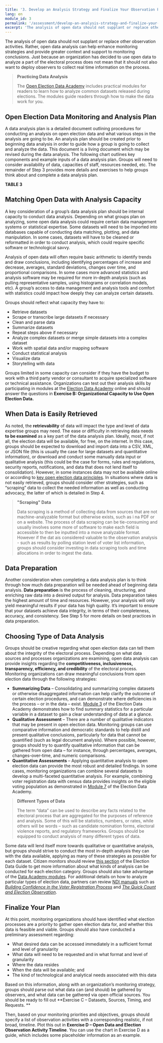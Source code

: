 ```yaml
---
title: '3. Develop an Analysis Strategy and Finalize Your Observation Plan'
lang: en
module_id: 3
permalink: '/assessment/develop-an-analysis-strategy-and-finalize-your-observation-plan/'
excerpt: 'The analysis of open data should not supplant or replace other observation activities. Rather, open data analysis can help enhance monitoring strategies and provide greater context and support to monitoring conclusions. Just because an organization has decided to use open data to analyze a part of the electoral process does not mean that it should not also want to deploy observers to collect real time information on the process.'
---
```


The analysis of open data should not supplant or replace other observation activities. Rather, open data analysis can help enhance monitoring strategies and provide greater context and support to monitoring conclusions. Just because an organization has decided to use open data to analyze a part of the electoral process does not mean that it should not also want to deploy observers to collect real time information on the process.

> **Practicing Data Analysis**
>
> The [Open Election Data Academy](/en/academy/) includes practical modules for readers to learn how to analyze common datasets released during elections. The modules guide readers through how to make the data work for you.

## Open Election Data Monitoring and Analysis Plan

A data analysis plan is a detailed document outlining procedures for conducting an analysis on open election data and what various steps in the analysis are going to be. An analysis plan should be created prior to beginning data analysis in order to guide how a group is going to collect and analyze the data. This document is a living document which may be revised during the data analysis. The following chart outlines key components and example inputs of a data analysis plan. Groups will need to consider availability of data, capacities of staff, resources needed, etc. The remainder of Step 3 provides more details and exercises to help groups think about and complete a data analysis plan.

**TABLE 3**

## Matching Open Data with Analysis Capacity

A key consideration of a group’s data analysis plan should be internal capacity to conduct data analysis. Depending on what groups plan on analyzing, some open data analysis could require certain data management systems or statistical expertise. Some datasets will need to be imported into databases capable of conducting data matching, plotting, and data manipulation. In some cases, datasets will have to be cleaned or reformatted in order to conduct analysis, which could require specific software or technological savvy.

Analysis of open data will often require basic arithmetic to identify trends and draw conclusions, including identifying percentages of increase and decrease, averages, standard deviations, changes over time, and proportional comparisons. In some cases more advanced statistics and analysis software may be required for more in-depth analysis (such as pulling representative samples, using histograms or correlation models, etc). A group’s access to data management and analysis tools and comfort with statistics could impact how deeply they can analyze certain datasets.

Groups should reflect what capacity they have to:

- Retrieve datasets
- Scrape or transcribe large datasets if necessary
- Clean and parse data
- Summarize datasets
- Repeat steps above if necessary
- Analyze complex datasets or merge simple datasets into a complex dataset
- Work with spatial data and/or mapping software
- Conduct statistical analysis
- Visualize data
- Storytelling with data

Groups limited in some capacity can consider if they have the budget to work with a third party vendor or consultant to acquire specialized software or technical assistance. Organizations can test out their analysis skills by participating in modules at the [Election Data Academy](/en/academy/) online and should answer the questions in **Exercise B: Organizational Capacity to Use Open Election Data.**

## When Data is Easily Retrieved

As noted, the **retrievability** of data will impact the type and level of data expertise groups may need. The ease or difficulty in retrieving data needs **to be examined** as a key part of the data analysis plan. Ideally, most, if not all, the election data will be available, for free, on the internet. In this case, groups should be expected to download and import data into a CSV, XML, or JSON file (this is usually the case for large datasets and quantitative information), or download and conduct some manually data input or qualitative analysis (this could be the case for forms, rules and regulations, security reports, notifications, and data that does not lend itself to consolidation). However, in some instances data may not be available online or according to [key open election data principles](/en/guide/principles/). In situations where data is not easily retrieved, groups should consider other strategies, such as “scraping” data to collect the needed information as well as conducting advocacy, the latter of which is detailed in Step 4.

> **"Scraping" Data**
>
> Data scraping is a method of collecting data from sources that are not machine-analyzable format but otherwise exists, such as i na PDF or on a website. The process of data scraping can be tie-consuming and usually involves some more of software to make each field is accessible to then be inputted into a move analyzable format. However if the dat ais considered valuable to the observation analysis - such as results by polling station level of voter list information, groups should consider investing in data scraping tools and time allocations in order to ingest the data.

## Data Preparation

Another consideration when completing a data analysis plan is to think through how much data preparation will be needed ahead of beginning data analysis. **Data preparation** is the process of cleaning, structuring, and enriching raw data into a desired output for analysis. Data preparation takes the highest amount of time and resources. However, your analysis will only yield meaningful results if your data has high quality. It’s important to ensure that your datasets achieve data integrity, in terms of their completeness, accuracy, and consistency. See Step 5 for more details on best practices in data preparation.

## Choosing Type of Data Analysis

Groups should be creative regarding what open election data can tell them about the integrity of the electoral process. Depending on what data sources and processes organizations are examining, open data analysis can provide insights regarding the **competitiveness, inclusiveness, transparency, efficiency, and credibility** of the electoral process. Monitoring organizations can draw meaningful conclusions from open election data through the following strategies:

- **Summarizing Data** – Consolidating and summarizing complex datasets or otherwise disaggregated information can help clarify the outcome of certain election procedures, and can demonstrate where deficiencies in the process – or in the data – exist. [Module 3](/en/academy/application-summarizing-the-polling-station-data/) of the Election Data Academy demonstrates how to find summary statistics for a particular variable in a dataset to gain a clear understanding of data at a glance.
- **Qualitative Assessment** – There are a number of qualitative indicators that may be present in open election data. Monitoring groups can use comparative information and democratic standards to help distill and present qualitative conclusions, particularly for data that cannot be quantified (such as legal document analysis). Where possible, however, groups should try to quantify qualitative information that can be gathered from open data – for instance, through percentages, averages, changes-over-time, and numeric comparisons.
- **Quantitative Assessments** – Applying quantitative analysis to open election data can provide the most robust and detailed findings. In some cases, monitoring organizations can combine several datasets to develop a multi-faceted quantitative analysis. For example, combining voter registration data with census data provides insights on the eligible voting population as demonstrated in [Module 7](/en/academy/using-census-data-to-strengthen-voter-registration-analysis/) of the Election Data Academy.

> **Different Types of Data**
>
> The term “data” can be used to describe any facts related to the electoral process that are aggregated for the purposes of reference and analysis. Some of this will be statistics, numbers, or rates, while others will be words – such as candidate nomination forms, electoral violence reports, and regulatory frameworks. Groups should be equipped to conduct analysis of many different types of data.

Some data will lend itself more towards qualitative or quantitative analysis, but groups should strive to conduct the most in-depth analysis they can with the data available, applying as many of these strategies as possible for each dataset. Citizen monitors should review [this section](en/guide/key-categories/) of the Election Data Guide to get more information about what kinds of analysis can be conducted for each election category. Groups should also take advantage of the [Data Academy modules](/en/academy/). For additional details on how to analyze particular types of election data, partners can review [NDI manuals](https://www.ndi.org/ndi-publications-election-monitoring) such as _[Building Confidence in the Voter Registration Process](https://www.ndi.org/node/24006)_ and _[The Quick Count and Election Observation](https://www.ndi.org/node/24021)_.

## Finalize Your Plan

At this point, monitoring organizations should have identified what election processes are a priority to gather open election data for, and whether this data is feasible and viable. Groups should also have conducted a preliminary assessment regarding:

- What desired data can be accessed immediately in a sufficient format and level of granularity
- What data will need to be requested and in what format and level of granularity
- Where the data resides
- When the data will be available; and
- The kind of technological and analytical needs associated with this data

Based on this information, along with an organization’s monitoring strategy, groups should parse out what data can (and should) be gathered by observers, and what data can be gathered via open official sources. You should be ready to fill out **Exercise C – Datasets, Sources, Timing, and Requests. **

Then, based on your monitoring priorities and objectives, groups should specify a list of observation activities with a corresponding realistic, if not broad, timeline. Plot this out in **Exercise D – Open Data and Election Observation Activity Timeline**. You can use the chart in Exercise D as a guide, which includes some placeholder information as an example.
